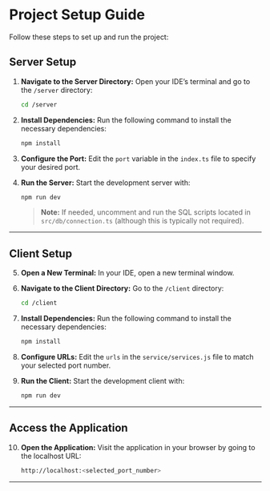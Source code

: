 # Project Setup Guide

Follow these steps to set up and run the project:

## Server Setup

1. **Navigate to the Server Directory:**
   Open your IDE’s terminal and go to the `/server` directory:
   ```bash
   cd /server
   ```

2. **Install Dependencies:**
   Run the following command to install the necessary dependencies:
   ```bash
   npm install
   ```

3. **Configure the Port:**
   Edit the `port` variable in the `index.ts` file to specify your desired port.

4. **Run the Server:**
   Start the development server with:
   ```bash
   npm run dev
   ```
   > **Note:** If needed, uncomment and run the SQL scripts located in `src/db/connection.ts` (although this is typically not required).

---

## Client Setup

5. **Open a New Terminal:**
   In your IDE, open a new terminal window.

6. **Navigate to the Client Directory:**
   Go to the `/client` directory:
   ```bash
   cd /client
   ```

7. **Install Dependencies:**
   Run the following command to install the necessary dependencies:
   ```bash
   npm install
   ```

8. **Configure URLs:**
   Edit the `urls` in the `service/services.js` file to match your selected port number.

9. **Run the Client:**
   Start the development client with:
   ```bash
   npm run dev
   ```

---

## Access the Application

10. **Open the Application:**
    Visit the application in your browser by going to the localhost URL:
    ```bash
    http://localhost:<selected_port_number>
    ```

---
